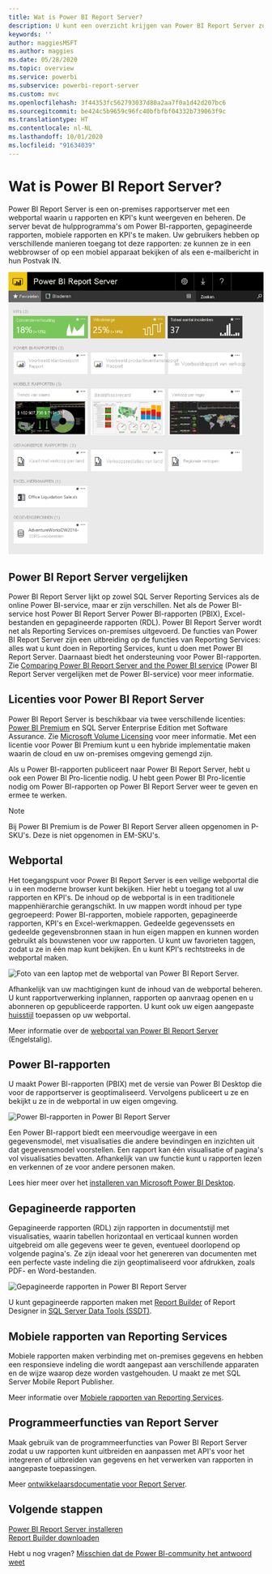 ```yaml
---
title: Wat is Power BI Report Server?
description: U kunt een overzicht krijgen van Power BI Report Server zodat u begrijpt hoe het is aangepast voor SQL Server Reporting Services (SSRS) en de rest van Power BI.
keywords: ''
author: maggiesMSFT
ms.author: maggies
ms.date: 05/28/2020
ms.topic: overview
ms.service: powerbi
ms.subservice: powerbi-report-server
ms.custom: mvc
ms.openlocfilehash: 3f44353fc562793037d80a2aa7f0a1d42d207bc6
ms.sourcegitcommit: be424c5b9659c96fc40bfbfbf04332b739063f9c
ms.translationtype: HT
ms.contentlocale: nl-NL
ms.lasthandoff: 10/01/2020
ms.locfileid: "91634039"
---
```

# <a name="what-is-power-bi-report-server"></a>Wat is Power BI Report Server?

Power BI Report Server is een on-premises rapportserver met een webportal waarin u rapporten en KPI's kunt weergeven en beheren. De server bevat de hulpprogramma's om Power BI-rapporten, gepagineerde rapporten, mobiele rapporten en KPI's te maken. Uw gebruikers hebben op verschillende manieren toegang tot deze rapporten: ze kunnen ze in een webbrowser of op een mobiel apparaat bekijken of als een e-mailbericht in hun Postvak IN.

![Schermopname van de webportal van Power BI Report Server.](media/get-started/power-bi-report-server-overview.png)

## <a name="comparing-power-bi-report-server"></a>Power BI Report Server vergelijken 
Power BI Report Server lijkt op zowel SQL Server Reporting Services als de online Power BI-service, maar er zijn verschillen. Net als de Power BI-service host Power BI Report Server Power BI-rapporten (PBIX), Excel-bestanden en gepagineerde rapporten (RDL). Power BI Report Server wordt net als Reporting Services on-premises uitgevoerd. De functies van Power BI Report Server zijn een uitbreiding op de functies van Reporting Services: alles wat u kunt doen in Reporting Services, kunt u doen met Power BI Report Server. Daarnaast biedt het ondersteuning voor Power BI-rapporten. Zie [Comparing Power BI Report Server and the Power BI service](compare-report-server-service.md) (Power BI Report Server vergelijken met de Power BI-service) voor meer informatie.

## <a name="licensing-power-bi-report-server"></a>Licenties voor Power BI Report Server
Power BI Report Server is beschikbaar via twee verschillende licenties: [Power BI Premium](../admin/service-premium-what-is.md) en SQL Server Enterprise Edition met Software Assurance. Zie [Microsoft Volume Licensing](https://www.microsoftvolumelicensing.com/DocumentSearch.aspx?Mode=3&DocumentTypeId=1&ShowArchived=True) voor meer informatie. Met een licentie voor Power BI Premium kunt u een hybride implementatie maken waarin de cloud en uw on-premises omgeving gemengd zijn.

Als u Power BI-rapporten publiceert naar Power BI Report Server, hebt u ook een Power BI Pro-licentie nodig. U hebt geen Power BI Pro-licentie nodig om Power BI-rapporten op Power BI Report Server weer te geven en ermee te werken.

> [!NOTE]
> Bij Power BI Premium is de Power BI Report Server alleen opgenomen in P-SKU's. Deze is niet opgenomen in EM-SKU's.

## <a name="web-portal"></a>Webportal
Het toegangspunt voor Power BI Report Server is een veilige webportal die u in een moderne browser kunt bekijken. Hier hebt u toegang tot al uw rapporten en KPI's. De inhoud op de webportal is in een traditionele mappenhiërarchie gerangschikt. In uw mappen wordt inhoud per type gegroepeerd: Power BI-rapporten, mobiele rapporten, gepagineerde rapporten, KPI's en Excel-werkmappen. Gedeelde gegevenssets en gedeelde gegevensbronnen staan in hun eigen mappen en kunnen worden gebruikt als bouwstenen voor uw rapporten. U kunt uw favorieten taggen, zodat u ze in één map kunt bekijken. En u kunt KPI's rechtstreeks in de webportal maken. 

![Foto van een laptop met de webportal van Power BI Report Server.](media/get-started/web-portal.png)

Afhankelijk van uw machtigingen kunt de inhoud van de webportal beheren. U kunt rapportverwerking inplannen, rapporten op aanvraag openen en u abonneren op gepubliceerde rapporten. U kunt ook uw eigen aangepaste [huisstijl](/sql/reporting-services/branding-the-web-portal) toepassen op uw webportal. 

Meer informatie over de [webportal van Power BI Report Server](/sql/reporting-services/web-portal-ssrs-native-mode) (Engelstalig).

## <a name="power-bi-reports"></a>Power BI-rapporten
U maakt Power BI-rapporten (PBIX) met de versie van Power BI Desktop die voor de rapportserver is geoptimaliseerd. Vervolgens publiceert u ze en bekijkt u ze in de webportal in uw eigen omgeving.

![Power BI-rapporten in Power BI Report Server](media/get-started/powerbi-reports.png)

Een Power BI-rapport biedt een meervoudige weergave in een gegevensmodel, met visualisaties die andere bevindingen en inzichten uit dat gegevensmodel voorstellen.  Een rapport kan één visualisatie of pagina's vol visualisaties bevatten. Afhankelijk van uw functie kunt u rapporten lezen en verkennen of ze voor andere personen maken.

Lees hier meer over het [installeren van Microsoft Power BI Desktop](install-powerbi-desktop.md).

## <a name="paginated-reports"></a>Gepagineerde rapporten
Gepagineerde rapporten (RDL) zijn rapporten in documentstijl met visualisaties, waarin tabellen horizontaal en verticaal kunnen worden uitgebreid om alle gegevens weer te geven, eventueel doorlopend op volgende pagina's. Ze zijn ideaal voor het genereren van documenten met een perfecte vaste indeling die zijn geoptimaliseerd voor afdrukken, zoals PDF- en Word-bestanden. 

![Gepagineerde rapporten in Power BI Report Server](media/get-started/paginated-reports.png)

U kunt gepagineerde rapporten maken met [Report Builder](/sql/reporting-services/report-builder/report-builder-in-sql-server-2016) of Report Designer in [SQL Server Data Tools (SSDT)](/sql/reporting-services/tools/reporting-services-in-sql-server-data-tools-ssdt).

## <a name="reporting-services-mobile-reports"></a>Mobiele rapporten van Reporting Services
Mobiele rapporten maken verbinding met on-premises gegevens en hebben een responsieve indeling die wordt aangepast aan verschillende apparaten en de wijze waarop deze worden vastgehouden. U maakt ze met SQL Server Mobile Report Publisher.

Meer informatie over [Mobiele rapporten van Reporting Services](/sql/reporting-services/mobile-reports/create-mobile-reports-with-sql-server-mobile-report-publisher). 

## <a name="report-server-programming-features"></a>Programmeerfuncties van Report Server
Maak gebruik van de programmeerfuncties van Power BI Report Server zodat u uw rapporten kunt uitbreiden en aanpassen met API's voor het integreren of uitbreiden van gegevens en het verwerken van rapporten in aangepaste toepassingen.

Meer [ontwikkelaarsdocumentatie voor Report Server](/sql/reporting-services/reporting-services-developer-documentation).

## <a name="next-steps"></a>Volgende stappen
[Power BI Report Server installeren](install-report-server.md)  
[Report Builder downloaden](https://www.microsoft.com/download/details.aspx?id=53613)  

Hebt u nog vragen? [Misschien dat de Power BI-community het antwoord weet](https://community.powerbi.com/)